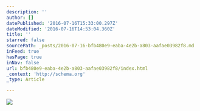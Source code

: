 ```yaml
---
description: ''
author: []
datePublished: '2016-07-16T15:33:00.297Z'
dateModified: '2016-07-16T14:53:04.360Z'
title: ''
starred: false
sourcePath: _posts/2016-07-16-bfb480e9-eaba-4e2b-a803-aafae03982f8.md
inFeed: true
hasPage: true
inNav: false
url: bfb480e9-eaba-4e2b-a803-aafae03982f8/index.html
_context: 'http://schema.org'
_type: Article

---
```

![](https://the-grid-user-content.s3-us-west-2.amazonaws.com/c5b755b0-0f8c-4f30-bfd1-09a3d10a1038.jpg)